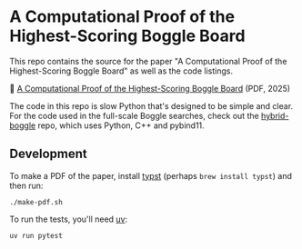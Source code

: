 # A Computational Proof of the Highest-Scoring Boggle Board

This repo contains the source for the paper "A Computational Proof of the Highest-Scoring Boggle Board" as well as the code listings.

📝 [A Computational Proof of the Highest-Scoring Boggle Board][pdf] (PDF, 2025)

The code in this repo is slow Python that's designed to be simple and clear. For the code used in the full-scale Boggle searches, check out the [hybrid-boggle] repo, which uses Python, C++ and pybind11.

## Development

To make a PDF of the paper, install [typst] (perhaps `brew install typst`) and then run:

    ./make-pdf.sh

To run the tests, you'll need [uv]:

    uv run pytest

[pdf]: /paper.pdf
[uv]: https://github.com/astral-sh/uv
[typst]: https://typst.app/docs
[hybrid-boggle]: https://github.com/danvk/hybrid-boggle/
